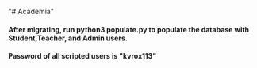 "# Academia" 
#### After migrating, run python3 populate.py to populate the database with Student,Teacher, and Admin users.

#### Password of all scripted users is "kvrox113"
